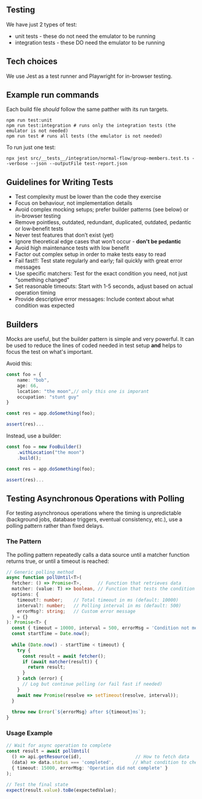 ## Testing

We have just 2 types of test:

- unit tests - these do not need the emulator to be running
- integration tests - these DO need the emulator to be running

## Tech choices 

We use Jest as a test runner and Playwright for in-browser testing.

## Example run commands

Each build file _should_ follow the same patther with its run targets. 

```
npm run test:unit
npm run test:integration # runs only the integration tests (the emulator is not needed) 
npm run test # runs all tests (the emulator is not needed) 
```

To run just one test:

```shell
npx jest src/__tests__/integration/normal-flow/group-members.test.ts --verbose --json --outputFile test-report.json 
```

## Guidelines for Writing Tests

- Test complexity must be lower than the code they exercise
- Focus on behaviour, not implementation details
- Avoid complex mocking setups; prefer builder patterns (see below) or in-browser testing
- Remove pointless, outdated, redundant, duplicated, outdated, pedantic or low‑benefit tests
- Never test features that don’t exist (yet)
- Ignore theoretical edge cases that won’t occur - **don't be pedantic**
- Avoid high maintenance tests with low benefit
- Factor out complex setup in order to make tests easy to read
- Fail fast!!: Test state regularly and early; fail quickly with great error messages
- Use specific matchers: Test for the exact condition you need, not just "something changed"
- Set reasonable timeouts: Start with 1-5 seconds, adjust based on actual operation timing
- Provide descriptive error messages: Include context about what condition was expected

## Builders

Mocks are useful, but the builder pattern is simple and very powerful. It can be used to reduce the lines of coded needed in test setup **and** helps to focus the test on what's important.

Avoid this:

```typescript
const foo = {
    name: "bob",
    age: 66,
    location: "the moon",// only this one is imporant
    occupation: "stunt guy"
}

const res = app.doSomething(foo);

assert(res)...
```

Instead, use a builder:
```typescript
const foo = new FooBuilder()
    .withLocation("the moon")
    .build();

const res = app.doSomething(foo);

assert(res)...
```

## Testing Asynchronous Operations with Polling

For testing asynchronous operations where the timing is unpredictable (background jobs, database triggers, eventual consistency, etc.), use a polling pattern rather than fixed delays.

### The Pattern

The polling pattern repeatedly calls a data source until a matcher function returns true, or until a timeout is reached:

```typescript
// Generic polling method
async function pollUntil<T>(
  fetcher: () => Promise<T>,      // Function that retrieves data
  matcher: (value: T) => boolean, // Function that tests the condition
  options: {
    timeout?: number;    // Total timeout in ms (default: 10000)
    interval?: number;   // Polling interval in ms (default: 500)
    errorMsg?: string;   // Custom error message
  } = {}
): Promise<T> {
  const { timeout = 10000, interval = 500, errorMsg = 'Condition not met' } = options;
  const startTime = Date.now();
  
  while (Date.now() - startTime < timeout) {
    try {
      const result = await fetcher();
      if (await matcher(result)) {
        return result;
      }
    } catch (error) {
      // Log but continue polling (or fail fast if needed)
    }
    await new Promise(resolve => setTimeout(resolve, interval));
  }
  
  throw new Error(`${errorMsg} after ${timeout}ms`);
}
```

### Usage Example

```typescript
// Wait for async operation to complete
const result = await pollUntil(
  () => api.getResource(id),                    // How to fetch data
  (data) => data.status === 'completed',       // What condition to check
  { timeout: 15000, errorMsg: 'Operation did not complete' }
);

// Test the final state
expect(result.value).toBe(expectedValue);
```

